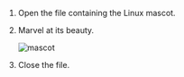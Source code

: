 1. Open the file containing the Linux mascot.
2. Marvel at its beauty.

    ![mascot](https://github.com/leksnation/INGRYD/assets/110785041/f76a1418-8ca0-4c9b-bad3-1e315c11ab30)

3. Close the file.
